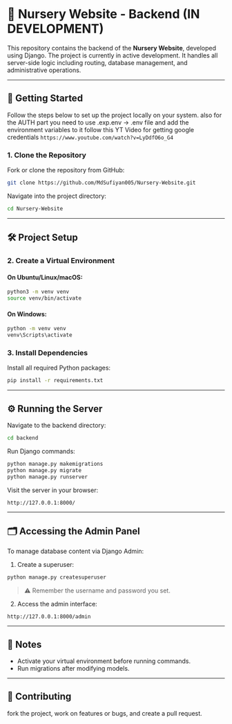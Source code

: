 # 🌱 Nursery Website - Backend (IN DEVELOPMENT)

This repository contains the backend of the **Nursery Website**, developed using Django. The project is currently in active development. It handles all server-side logic including routing, database management, and administrative operations.

---

## 🚀 Getting Started

Follow the steps below to set up the project locally on your system.
also for the AUTH part you need to use .exp.env -> .env file and add the environment variables to it
follow this YT Video for getting google credentials ``` https://www.youtube.com/watch?v=LyDdfO6o_G4  ```

### 1. Clone the Repository

Fork or clone the repository from GitHub:

```bash
git clone https://github.com/MdSufiyan005/Nursery-Website.git
````

Navigate into the project directory:

```bash
cd Nursery-Website
```

---

## 🛠️ Project Setup

### 2. Create a Virtual Environment

#### On Ubuntu/Linux/macOS:

```bash
python3 -m venv venv
source venv/bin/activate
```

#### On Windows:

```bash
python -m venv venv
venv\Scripts\activate
```

### 3. Install Dependencies

Install all required Python packages:

```bash
pip install -r requirements.txt
```

---

## ⚙️ Running the Server

Navigate to the backend directory:

```bash
cd backend
```

Run Django commands:

```bash
python manage.py makemigrations
python manage.py migrate
python manage.py runserver
```

Visit the server in your browser:

```
http://127.0.0.1:8000/
```

---

## 🗂️ Accessing the Admin Panel

To manage database content via Django Admin:

1. Create a superuser:

```bash
python manage.py createsuperuser
```

> ⚠️ Remember the username and password you set.

2. Access the admin interface:

```
http://127.0.0.1:8000/admin
```

---

## 📌 Notes

* Activate your virtual environment before running commands.
* Run migrations after modifying models.

---

## 🤝 Contributing

fork the project, work on features or bugs, and create a pull request.

